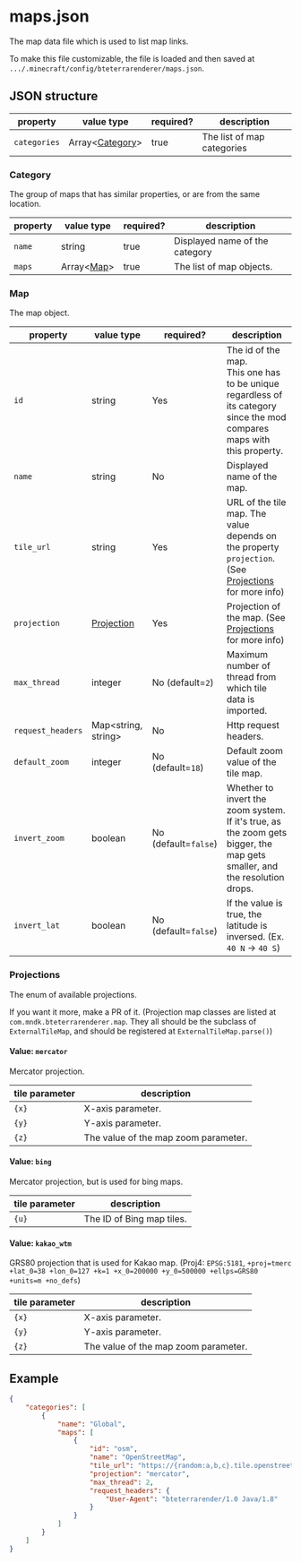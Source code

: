 # maps.json

The map data file which is used to list map links.

To make this file customizable, the file is loaded and then saved at `.../.minecraft/config/bteterrarenderer/maps.json`.

## JSON structure

| property     | value type                    | required? | description                |
| ------------ | ----------------------------- | --------- | -------------------------- |
| `categories` | Array\<[Category](#category)> | true      | The list of map categories |



### Category

The group of maps that has similar properties, or are from the same location.

| property | value type          | required? | description                    |
| -------- | ------------------- | --------- | ------------------------------ |
| `name`   | string              | true      | Displayed name of the category |
| `maps`   | Array\<[Map](#map)> | true      | The list of map objects.       |



### Map

The map object.

| property          | value type                 | required?            | description                                                  |
| ----------------- | -------------------------- | -------------------- | ------------------------------------------------------------ |
| `id`              | string                     | Yes                  | The id of the map.<br>This one has to be unique regardless of its category since the mod compares maps with this property. |
| `name`            | string                     | No                   | Displayed name of the map.                                   |
| `tile_url`        | string                     | Yes                  | URL of the tile map. The value depends on the property `projection`. (See [Projections](#projections) for more info) |
| `projection`      | [Projection](#projections) | Yes                  | Projection of the map. (See [Projections](#projections) for more info) |
| `max_thread`      | integer                    | No (default=`2`)     | Maximum number of thread from which tile data is imported.   |
| `request_headers` | Map<string, string>        | No                   | Http request headers.                                        |
| `default_zoom`    | integer                    | No (default=`18`)    | Default zoom value of the tile map.                          |
| `invert_zoom`     | boolean                    | No (default=`false`) | Whether to invert the zoom system. If it's true, as the zoom gets bigger, the map gets smaller, and the resolution drops. |
| `invert_lat`      | boolean                    | No (default=`false`) | If the value is true, the latitude is inversed. (Ex. `40 N` -> `40 S`) |



### Projections

The enum of available projections.

If you want it more, make a PR of it. (Projection map classes are listed at `com.mndk.bteterrarenderer.map`. They all should be the subclass of `ExternalTileMap`, and should be registered at `ExternalTileMap.parse()`)

#### Value: `mercator`

Mercator projection.

| tile parameter | description                          |
| -------------- | ------------------------------------ |
| `{x}`          | X-axis parameter.                    |
| `{y}`          | Y-axis parameter.                    |
| `{z}`          | The value of the map zoom parameter. |

#### Value: `bing`

Mercator projection, but is used for bing maps.

| tile parameter | description               |
| -------------- | ------------------------- |
| `{u}`          | The ID of Bing map tiles. |

#### Value: `kakao_wtm`

GRS80 projection that is used for Kakao map. (Proj4: `EPSG:5181`, `+proj=tmerc +lat_0=38 +lon_0=127 +k=1 +x_0=200000 +y_0=500000 +ellps=GRS80 +units=m +no_defs`)

| tile parameter | description                          |
| -------------- | ------------------------------------ |
| `{x}`          | X-axis parameter.                    |
| `{y}`          | Y-axis parameter.                    |
| `{z}`          | The value of the map zoom parameter. |

## Example

```json
{
    "categories": [
        {
            "name": "Global",
            "maps": [
                {
                    "id": "osm",
                    "name": "OpenStreetMap",
                    "tile_url": "https://{random:a,b,c}.tile.openstreetmap.org/{z}/{x}/{y}.png",
                    "projection": "mercator",
                    "max_thread": 2,
                    "request_headers": {
                        "User-Agent": "bteterrarender/1.0 Java/1.8"
                    }
                }
            ]
        }
    ]
}
```

